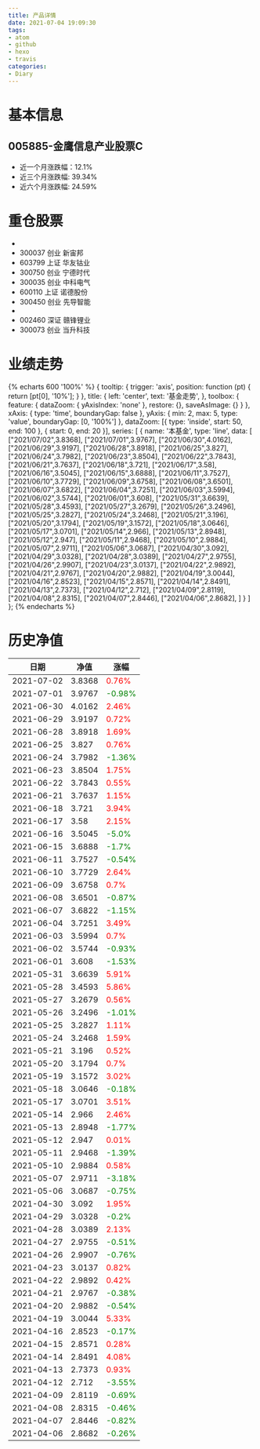 ```yaml
---
title: 产品详情
date: 2021-07-04 19:09:30
tags:
- atom
- github
- hexo
- travis
categories:
- Diary
---
```


# 基本信息
## 005885-金鹰信息产业股票C
- 近一个月涨跌幅：12.1%
- 近三个月涨跌幅: 39.34%
- 近六个月涨跌幅: 24.59%

# 重仓股票
- 
- 300037 创业 新宙邦
- 603799 上证 华友钴业
- 300750 创业 宁德时代
- 300035 创业 中科电气
- 600110 上证 诺德股份
- 300450 创业 先导智能
- 
- 002460 深证 赣锋锂业
- 300073 创业 当升科技
# 业绩走势

{% echarts 600 '100%' %}
{
  tooltip: {
        trigger: 'axis',
        position: function (pt) {
            return [pt[0], '10%'];
        }
    },
    title: {
        left: 'center',
        text: '基金走势',
    },
    toolbox: {
        feature: {
            dataZoom: {
                yAxisIndex: 'none'
            },
            restore: {},
            saveAsImage: {}
        }
    },
    xAxis: {
        type: 'time',
        boundaryGap: false
    },
    yAxis: {
        min: 2,
        max: 5,
        type: 'value',
        boundaryGap: [0, '100%']
    },
    dataZoom: [{
        type: 'inside',
        start: 50,
        end: 100
    }, {
        start: 0,
        end: 20
    }],
    series: [
        {
            name: '本基金',
            type: 'line',
            data: [
["2021/07/02",3.8368],
["2021/07/01",3.9767],
["2021/06/30",4.0162],
["2021/06/29",3.9197],
["2021/06/28",3.8918],
["2021/06/25",3.827],
["2021/06/24",3.7982],
["2021/06/23",3.8504],
["2021/06/22",3.7843],
["2021/06/21",3.7637],
["2021/06/18",3.721],
["2021/06/17",3.58],
["2021/06/16",3.5045],
["2021/06/15",3.6888],
["2021/06/11",3.7527],
["2021/06/10",3.7729],
["2021/06/09",3.6758],
["2021/06/08",3.6501],
["2021/06/07",3.6822],
["2021/06/04",3.7251],
["2021/06/03",3.5994],
["2021/06/02",3.5744],
["2021/06/01",3.608],
["2021/05/31",3.6639],
["2021/05/28",3.4593],
["2021/05/27",3.2679],
["2021/05/26",3.2496],
["2021/05/25",3.2827],
["2021/05/24",3.2468],
["2021/05/21",3.196],
["2021/05/20",3.1794],
["2021/05/19",3.1572],
["2021/05/18",3.0646],
["2021/05/17",3.0701],
["2021/05/14",2.966],
["2021/05/13",2.8948],
["2021/05/12",2.947],
["2021/05/11",2.9468],
["2021/05/10",2.9884],
["2021/05/07",2.9711],
["2021/05/06",3.0687],
["2021/04/30",3.092],
["2021/04/29",3.0328],
["2021/04/28",3.0389],
["2021/04/27",2.9755],
["2021/04/26",2.9907],
["2021/04/23",3.0137],
["2021/04/22",2.9892],
["2021/04/21",2.9767],
["2021/04/20",2.9882],
["2021/04/19",3.0044],
["2021/04/16",2.8523],
["2021/04/15",2.8571],
["2021/04/14",2.8491],
["2021/04/13",2.7373],
["2021/04/12",2.712],
["2021/04/09",2.8119],
["2021/04/08",2.8315],
["2021/04/07",2.8446],
["2021/04/06",2.8682],
]
        }
    ]
};
{% endecharts %}

# 历史净值

| 日期 | 净值 | 涨幅 |
| --- | --- | --- |
|2021-07-02|3.8368|<font color=red>0.76%</font>|
|2021-07-01|3.9767|<font color=green>-0.98%</font>|
|2021-06-30|4.0162|<font color=red>2.46%</font>|
|2021-06-29|3.9197|<font color=red>0.72%</font>|
|2021-06-28|3.8918|<font color=red>1.69%</font>|
|2021-06-25|3.827|<font color=red>0.76%</font>|
|2021-06-24|3.7982|<font color=green>-1.36%</font>|
|2021-06-23|3.8504|<font color=red>1.75%</font>|
|2021-06-22|3.7843|<font color=red>0.55%</font>|
|2021-06-21|3.7637|<font color=red>1.15%</font>|
|2021-06-18|3.721|<font color=red>3.94%</font>|
|2021-06-17|3.58|<font color=red>2.15%</font>|
|2021-06-16|3.5045|<font color=green>-5.0%</font>|
|2021-06-15|3.6888|<font color=green>-1.7%</font>|
|2021-06-11|3.7527|<font color=green>-0.54%</font>|
|2021-06-10|3.7729|<font color=red>2.64%</font>|
|2021-06-09|3.6758|<font color=red>0.7%</font>|
|2021-06-08|3.6501|<font color=green>-0.87%</font>|
|2021-06-07|3.6822|<font color=green>-1.15%</font>|
|2021-06-04|3.7251|<font color=red>3.49%</font>|
|2021-06-03|3.5994|<font color=red>0.7%</font>|
|2021-06-02|3.5744|<font color=green>-0.93%</font>|
|2021-06-01|3.608|<font color=green>-1.53%</font>|
|2021-05-31|3.6639|<font color=red>5.91%</font>|
|2021-05-28|3.4593|<font color=red>5.86%</font>|
|2021-05-27|3.2679|<font color=red>0.56%</font>|
|2021-05-26|3.2496|<font color=green>-1.01%</font>|
|2021-05-25|3.2827|<font color=red>1.11%</font>|
|2021-05-24|3.2468|<font color=red>1.59%</font>|
|2021-05-21|3.196|<font color=red>0.52%</font>|
|2021-05-20|3.1794|<font color=red>0.7%</font>|
|2021-05-19|3.1572|<font color=red>3.02%</font>|
|2021-05-18|3.0646|<font color=green>-0.18%</font>|
|2021-05-17|3.0701|<font color=red>3.51%</font>|
|2021-05-14|2.966|<font color=red>2.46%</font>|
|2021-05-13|2.8948|<font color=green>-1.77%</font>|
|2021-05-12|2.947|<font color=red>0.01%</font>|
|2021-05-11|2.9468|<font color=green>-1.39%</font>|
|2021-05-10|2.9884|<font color=red>0.58%</font>|
|2021-05-07|2.9711|<font color=green>-3.18%</font>|
|2021-05-06|3.0687|<font color=green>-0.75%</font>|
|2021-04-30|3.092|<font color=red>1.95%</font>|
|2021-04-29|3.0328|<font color=green>-0.2%</font>|
|2021-04-28|3.0389|<font color=red>2.13%</font>|
|2021-04-27|2.9755|<font color=green>-0.51%</font>|
|2021-04-26|2.9907|<font color=green>-0.76%</font>|
|2021-04-23|3.0137|<font color=red>0.82%</font>|
|2021-04-22|2.9892|<font color=red>0.42%</font>|
|2021-04-21|2.9767|<font color=green>-0.38%</font>|
|2021-04-20|2.9882|<font color=green>-0.54%</font>|
|2021-04-19|3.0044|<font color=red>5.33%</font>|
|2021-04-16|2.8523|<font color=green>-0.17%</font>|
|2021-04-15|2.8571|<font color=red>0.28%</font>|
|2021-04-14|2.8491|<font color=red>4.08%</font>|
|2021-04-13|2.7373|<font color=red>0.93%</font>|
|2021-04-12|2.712|<font color=green>-3.55%</font>|
|2021-04-09|2.8119|<font color=green>-0.69%</font>|
|2021-04-08|2.8315|<font color=green>-0.46%</font>|
|2021-04-07|2.8446|<font color=green>-0.82%</font>|
|2021-04-06|2.8682|<font color=green>-0.26%</font>|
